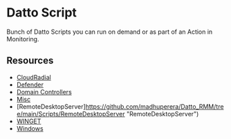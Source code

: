 # Datto Script
Bunch of Datto Scripts you can run on demand or as part of an Action in Monitoring. 

## Resources
- [CloudRadial](https://github.com/madhuperera/Datto_RMM/tree/main/Scripts/CloudRadial "CloudRadial")
- [Defender](https://github.com/madhuperera/Datto_RMM/tree/main/Scripts/Defender "Defender")
- [Domain Controllers](https://github.com/madhuperera/Datto_RMM/tree/main/Scripts/Domain%20Controllers "Domain Controllers")
- [Misc](https://github.com/madhuperera/Datto_RMM/tree/main/Scripts/Misc "Misc")
- [RemoteDesktopServer]https://github.com/madhuperera/Datto_RMM/tree/main/Scripts/RemoteDesktopServer "RemoteDesktopServer")
- [WINGET](https://github.com/madhuperera/Datto_RMM/tree/main/Scripts/WINGET "WINGET")
- [Windows](https://github.com/madhuperera/Datto_RMM/tree/main/Scripts/Windows "Windows")



